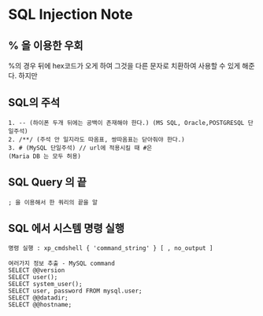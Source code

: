 # SQL Injection Note

## % 을 이용한 우회
%의 경우 뒤에 hex코드가 오게 하여 그것을 다른 문자로 치환하여 사용할 수 있게 해준다.
하지만 

## SQL의 주석

    1. -- (하이폰 두개 뒤에는 공백이 존재해야 한다.) (MS SQL, Oracle,POSTGRESQL 단일주석)
    2. /**/ (주석 안 일지라도 따옴표, 쌍따옴표는 닫아줘야 한다.)
    3. # (MySQL 단일주석) // url에 적용시킬 때 #은 
    (Maria DB 는 모두 허용)

## SQL Query 의 끝

    ; 을 이용해서 한 쿼리의 끝을 알 

## SQL 에서 시스템 명령 실행

    명령 실행 : xp_cmdshell { 'command_string' } [ , no_output ]

    여러가지 정보 추출 - MySQL command
    SELECT @@version
    SELECT user();
    SELECT system_user();
    SELECT user, password FROM mysql.user;
    SELECT @@datadir;
    SELECT @@hostname;

